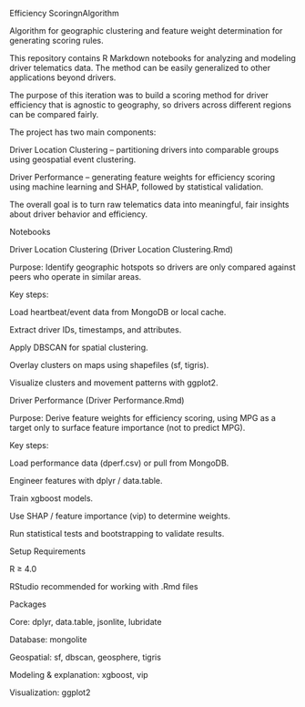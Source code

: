 Efficiency ScoringnAlgorithm

Algorithm for geographic clustering and feature weight determination for generating scoring rules.

This repository contains R Markdown notebooks for analyzing and modeling driver telematics data. The method can be easily generalized to other applications beyond drivers.

The purpose of this iteration was to build a scoring method for driver efficiency that is agnostic to geography, so drivers across different regions can be compared fairly.

The project has two main components:


Driver Location Clustering – partitioning drivers into comparable groups using geospatial event clustering.

Driver Performance – generating feature weights for efficiency scoring using machine learning and SHAP, followed by statistical validation.


The overall goal is to turn raw telematics data into meaningful, fair insights about driver behavior and efficiency.


Notebooks

Driver Location Clustering (Driver Location Clustering.Rmd)

Purpose: Identify geographic hotspots so drivers are only compared against peers who operate in similar areas.


Key steps:

Load heartbeat/event data from MongoDB or local cache.

Extract driver IDs, timestamps, and attributes.

Apply DBSCAN for spatial clustering.

Overlay clusters on maps using shapefiles (sf, tigris).

Visualize clusters and movement patterns with ggplot2.




Driver Performance (Driver Performance.Rmd)

Purpose: Derive feature weights for efficiency scoring, using MPG as a target only to surface feature importance (not to predict MPG).


Key steps:

Load performance data (dperf.csv) or pull from MongoDB.

Engineer features with dplyr / data.table.

Train xgboost models.

Use SHAP / feature importance (vip) to determine weights.

Run statistical tests and bootstrapping to validate results.



Setup
Requirements

R ≥ 4.0

RStudio recommended for working with .Rmd files

Packages

Core: dplyr, data.table, jsonlite, lubridate

Database: mongolite

Geospatial: sf, dbscan, geosphere, tigris

Modeling & explanation: xgboost, vip

Visualization: ggplot2
